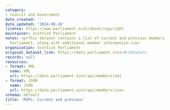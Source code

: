 ```yaml
---
category:
- Council and Government
date_created: ''
date_updated: '2024-08-26'
license: https://www.parliament.scot/about/copyright
maintainer: Scottish Parliament
notes: <p>This dataset contains a list of current and previous members of the Scottish
  Parliament, along with additional member information.</p>
organization: Scottish Parliament
original_dataset_link: https://data.parliament.scot/#/datasets
records: null
resources:
- format: XML
  name: XML
  url: https://data.parliament.scot/api/members/xml
- format: JSON
  name: JSON
  url: https://data.parliament.scot/api/members/json
schema: default
title: 'MSPs: Current and previous'
---
```

